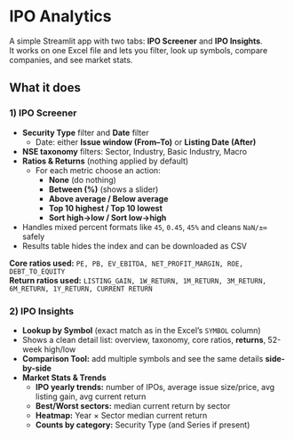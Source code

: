 # IPO Analytics

A simple Streamlit app with two tabs: **IPO Screener** and **IPO Insights**.  
It works on one Excel file and lets you filter, look up symbols, compare companies, and see market stats.

## What it does

### 1) IPO Screener
- **Security Type** filter and **Date** filter  
  - Date: either **Issue window (From–To)** or **Listing Date (After)**  
- **NSE taxonomy** filters: Sector, Industry, Basic Industry, Macro  
- **Ratios & Returns** (nothing applied by default)  
  - For each metric choose an action:  
    - **None** (do nothing)  
    - **Between (%)** (shows a slider)  
    - **Above average / Below average**  
    - **Top 10 highest / Top 10 lowest**  
    - **Sort high→low / Sort low→high**  
- Handles mixed percent formats like `45`, `0.45`, `45%` and cleans `NaN/±∞` safely  
- Results table hides the index and can be downloaded as CSV

**Core ratios used:** `PE, PB, EV_EBITDA, NET_PROFIT_MARGIN, ROE, DEBT_TO_EQUITY`  
**Return ratios used:** `LISTING_GAIN, 1W_RETURN, 1M_RETURN, 3M_RETURN, 6M_RETURN, 1Y_RETURN, CURRENT RETURN`

### 2) IPO Insights
- **Lookup by Symbol** (exact match as in the Excel’s `SYMBOL` column)
- Shows a clean detail list: overview, taxonomy, core ratios, **returns**, 52-week high/low
- **Comparison Tool:** add multiple symbols and see the same details **side-by-side**
- **Market Stats & Trends**
  - **IPO yearly trends:** number of IPOs, average issue size/price, avg listing gain, avg current return
  - **Best/Worst sectors:** median current return by sector
  - **Heatmap:** Year × Sector median current return
  - **Counts by category:** Security Type (and Series if present)



